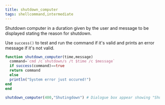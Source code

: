 ```yaml
---
title: shutdown_computer
tags: shellcommand,intermediate
---
```


Shutdown computer in a duration given by the user and message to be displayed stating the reason for shutdown.

Use ```success()``` to test and run the command if it's valid and prints an error message if it's not valid.

```jl
function shutdown_computer(time,message)
  command=`cmd /c shutdown/s /t $time /c $message`
  if success(command)==true
  return command
  else
  println("System error just occured!")
end
end
```

```jl
shutdown_computer(400,"Shutingdown") # Dialogue box appear showing "Shutingdown" and computer shutdown in 400sec.
```
